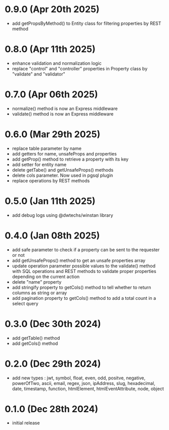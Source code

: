 # 0.9.0 (Apr 20th 2025)

- add getPropsByMethod() to Entity class for filtering properties by REST method

# 0.8.0 (Apr 11th 2025)

- enhance validation and normalization logic
- replace "control" and "controller" properties in Property class by "validate" and "validator"

# 0.7.0 (Apr 06th 2025)

- normalize() method is now an Express middleware
- validate() method is now an Express middleware

# 0.6.0 (Mar 29th 2025)

- replace table parameter by name
- add getters for name, unsafeProps and properties
- add getProp() method to retrieve a property with its key
- add setter for entity name
- delete getTabe() and getUnsafeProps() methods
- delete cols parameter. Now used in pgsql plugin
- replace operations by REST methods

# 0.5.0 (Jan 11th 2025)

- add debug logs using @dwtechs/winstan library

# 0.4.0 (Jan 08th 2025)

- add safe parameter to check if a property can be sent to the requester or not
- add getUnsafeProps() method to get an unsafe properties array
- update operation parameter possible values to the validate() method with SQL operations and REST methods to validate proper properties depending on the current action 
- delete "name" property
- add stringify property to getCols() method to tell whether to return columns as string or array
- add pagination property to getCols() method to add a total count in a select query

# 0.3.0 (Dec 30th 2024)

- add getTable() method
- add getCols() method

# 0.2.0 (Dec 29th 2024)

- add new types : 
    jwt, 
    symbol, 
    float,
    even,
    odd,
    positve,
    negative,
    powerOfTwo,
    ascii,
    email,
    regex,
    json,
    ipAddress,
    slug,
    hexadecimal,
    date,
    timestamp,
    function,
    htmlElement,
    htmlEventAttribute,
    node,
    object

# 0.1.0 (Dec 28th 2024)

- initial release
